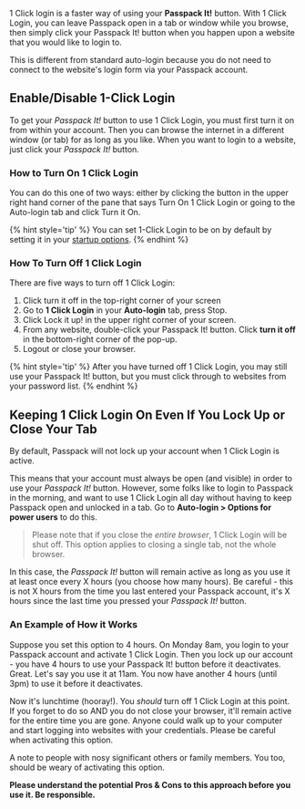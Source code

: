 1 Click login is a faster way of using your **Passpack It!** button. With 1 Click Login, you can leave Passpack open in a tab or window while you browse, then simply click your Passpack It! button when you happen upon a website that you would like to login to.

This is different from standard auto-login because you do not need to connect to the website's login form via your Passpack account.

## Enable/Disable 1-Click Login

To get your _Passpack It!_ button to use 1 Click Login, you must first turn it on from within your account. Then you can browse the internet in a different window \(or tab\) for as long as you like. When you want to login to a website, just click your _Passpack It!_ button.

### How to Turn On 1 Click Login

You can do this one of two ways: either by clicking the button in the upper right hand corner of the pane that says Turn On 1 Click Login or going to the Auto-login tab and click Turn it On.

{% hint style='tip' %}
You can set 1-Click Login to be on by default by setting it in your [startup options](/account/settings/startup-options.md).
{% endhint %}

### How To Turn Off 1 Click Login

There are five ways to turn off 1 Click Login:

1. Click turn it off in the top-right corner of your screen
2. Go to **1 Click Login** in your **Auto-login** tab, press Stop.
3. Click Lock it up! in the upper right corner of your screen.
4. From any website, double-click your Passpack It! button. Click **turn it off** in the bottom-right corner of the pop-up.
5. Logout or close your browser.

{% hint style='tip' %}
After you have turned off 1 Click Login, you may still use your Passpack It! button, but you must click through to websites from your password list.
{% endhint %}

## **Keeping 1 Click Login On Even If You Lock Up or Close Your Tab**

By default, Passpack will not lock up your account when 1 Click Login is active.

This means that your account must always be open \(and visible\) in order to use your _Passpack It!_ button. However, some folks like to login to Passpack in the morning, and want to use 1 Click Login all day without having to keep Passpack open and unlocked in a tab. Go to **Auto-login &gt; Options for power users** to do this.

> Please note that if you close the _entire browser_, 1 Click Login will be shut off. This option applies to closing a single tab, not the whole browser.

In this case, the _Passpack It!_ button will remain active as long as you use it at least once every X hours \(you choose how many hours\). Be careful - this is not X hours from the time you last entered your Passpack account, it's X hours since the last time you pressed your _Passpack It!_ button.

### An Example of How it Works

Suppose you set this option to 4 hours. On Monday 8am, you login to your Passpack account and activate 1 Click Login. Then you lock up our account - you have 4 hours to use your Passpack It! button before it deactivates. Great. Let's say you use it at 11am. You now have another 4 hours \(until 3pm\) to use it before it deactivates.

Now it's lunchtime \(hooray!\). You _should_ turn off 1 Click Login at this point. If you forget to do so AND you do not close your browser, it'll remain active for the entire time you are gone. Anyone could walk up to your computer and start logging into websites with your credentials. Please be careful when activating this option.

A note to people with nosy significant others or family members. You too, should be weary of activating this option.

**Please understand the potential Pros & Cons to this approach before you use it. Be responsible.**

